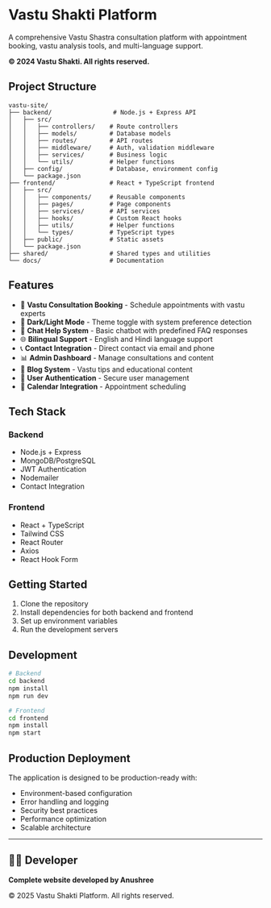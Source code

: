 # Vastu Shakti Platform

A comprehensive Vastu Shastra consultation platform with appointment booking, vastu analysis tools, and multi-language support.

**© 2024 Vastu Shakti. All rights reserved.**

## Project Structure

```
vastu-site/
├── backend/                 # Node.js + Express API
│   ├── src/
│   │   ├── controllers/    # Route controllers
│   │   ├── models/         # Database models
│   │   ├── routes/         # API routes
│   │   ├── middleware/     # Auth, validation middleware
│   │   ├── services/       # Business logic
│   │   └── utils/          # Helper functions
│   ├── config/             # Database, environment config
│   └── package.json
├── frontend/               # React + TypeScript frontend
│   ├── src/
│   │   ├── components/     # Reusable components
│   │   ├── pages/          # Page components
│   │   ├── services/       # API services
│   │   ├── hooks/          # Custom React hooks
│   │   ├── utils/          # Helper functions
│   │   └── types/          # TypeScript types
│   ├── public/             # Static assets
│   └── package.json
├── shared/                 # Shared types and utilities
└── docs/                   # Documentation
```

## Features

- 🔮 **Vastu Consultation Booking** - Schedule appointments with vastu experts
- 🌙 **Dark/Light Mode** - Theme toggle with system preference detection
- 💬 **Chat Help System** - Basic chatbot with predefined FAQ responses
- 🌐 **Bilingual Support** - English and Hindi language support
- 📞 **Contact Integration** - Direct contact via email and phone
- 📊 **Admin Dashboard** - Manage consultations and content
- 📝 **Blog System** - Vastu tips and educational content
- 🔐 **User Authentication** - Secure user management
- 📅 **Calendar Integration** - Appointment scheduling

## Tech Stack

### Backend
- Node.js + Express
- MongoDB/PostgreSQL
- JWT Authentication
- Nodemailer
- Contact Integration

### Frontend
- React + TypeScript
- Tailwind CSS
- React Router
- Axios
- React Hook Form

## Getting Started

1. Clone the repository
2. Install dependencies for both backend and frontend
3. Set up environment variables
4. Run the development servers

## Development

```bash
# Backend
cd backend
npm install
npm run dev

# Frontend
cd frontend
npm install
npm start
```

## Production Deployment

The application is designed to be production-ready with:
- Environment-based configuration
- Error handling and logging
- Security best practices
- Performance optimization
- Scalable architecture

---

## 👩‍💻 Developer

**Complete website developed by Anushree**

© 2025 Vastu Shakti Platform. All rights reserved.
